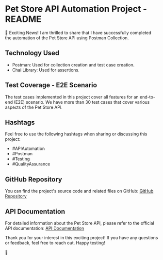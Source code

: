 # Pet Store API Automation Project - README

🚀 Exciting News! I am thrilled to share that I have successfully completed the automation of the Pet Store API using Postman Collection.

## Technology Used
- Postman: Used for collection creation and test case creation.
- Chai Library: Used for assertions.

## Test Coverage - E2E Scenario
The test cases implemented in this project cover all features for an end-to-end (E2E) scenario. We have more than 30 test cases that cover various aspects of the Pet Store API.

## Hashtags
Feel free to use the following hashtags when sharing or discussing this project:
- #APIAutomation
- #Postman
- #Testing
- #QualityAssurance

## GitHub Repository
You can find the project's source code and related files on GitHub: [GitHub Repository](https://lnkd.in/edfQdJTU)

## API Documentation
For detailed information about the Pet Store API, please refer to the official API documentation: [API Documentation](https://petstore.swagger.io/)

Thank you for your interest in this exciting project! If you have any questions or feedback, feel free to reach out. Happy testing!

🤖
